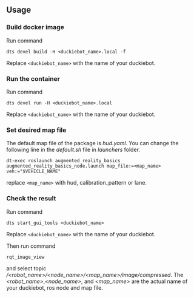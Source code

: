 ## Usage

### Build docker image

Run command

`dts devel build -H <duckiebot_name>.local -f`

Replace `<duckiebot_name>` with the name of your duckiebot.

### Run the container

Run command

`dts devel run -H <duckiebot_name>.local`

Replace `<duckiebot_name>` with the name of your duckiebot.

### Set desired map file

The default map file of the package is *hud.yaml*. You can change the following line in the *default.sh* file in *launchers* folder.

`dt-exec roslaunch augmented_reality_basics augmented_reality_basics_node.launch map_file:=<map_name> veh:="$VEHICLE_NAME"`

replace `<map_name>` with hud, calibration_pattern or lane. 

### Check the result

Run command 

`dts start_gui_tools <duckiebot_name>`

Replace `<duckiebot_name>` with the name of your duckiebot.

Then run command

`rqt_image_view`

and select topic */<robot_name>/<node_name>/<map_name>/image/compressed*. The *<robot_name>*,*<node_name>*, and *<map_name>* are the actual name of your duckiebot, ros node and map file.
